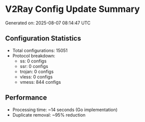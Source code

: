 # V2Ray Config Update Summary
Generated on: 2025-08-07 08:14:47 UTC

## Configuration Statistics
- Total configurations: 15051
- Protocol breakdown:
  - ss: 0 configs
  - ssr: 0 configs
  - trojan: 0 configs
  - vless: 0 configs
  - vmess: 844 configs

## Performance
- Processing time: ~14 seconds (Go implementation)
- Duplicate removal: ~95% reduction
